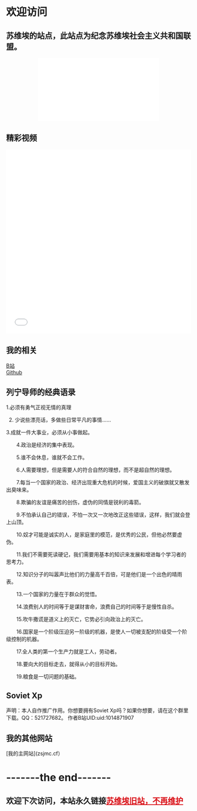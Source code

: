 # 欢迎访问
## 苏维埃的站点，此站点为纪念苏维埃社会主义共和国联盟。<br>

<div align="center">
  <iframe frameborder="no" border="0" marginwidth="0" marginheight="0" width=330 height=86 src="//music.163.com/outchain/player?type=2&id=5042951&auto=0&height=66"></iframe>
</div>

<div align="center">
  <iframe frameborder="no" border="0" marginwidth="0" marginheight="0" width=330 height=86 src="//music.163.com/outchain/player?type=2&id=30431421&auto=0&height=66"></iframe>
</div>

## 精彩视频<br>
<div align="center">
  <iframe src="//player.bilibili.com/player.html?aid=855367842&bvid=BV1eL4y1P7SN&cid=756235464&page=1&high_quality=1&danmaku=0" allowfullscreen="allowfullscreen" width="100%" height="500" scrolling="no" frameborder="0" sandbox="allow-top-navigation allow-same-origin allow-forms allow-scripts"></iframe>
</div>



## 我的相关<br>
 [B站](https://space.bilibili.com/1327793635)<br>
 [Github](http://github.com/zuanshijia)<br>
 
 
## 列宁导师的经典语录<br>

   1.必须有勇气正视无情的真理<br>
   
   2. 少说些漂亮话，多做些日常平凡的事情......<br>

   3.成就一件大事业，必须从小事做起。<br>

　　4.政治是经济的集中表现。<br>

　　5.谁不会休息，谁就不会工作。<br>

　　6.人需要理想，但是需要人的符合自然的理想，而不是超自然的理想。<br>

　　7.每当一个国家的政治、经济出现重大危机的时候，爱国主义的破旗就又散发出臭味来。<br>

　　8.欺骗的友谊是痛苦的创伤，虚伪的同情是锐利的毒箭。<br>

　　9.不怕承认自己的错误，不怕一次又一次地改正这些错误，这样，我们就会登上山顶。<br>

　　10.奴才可能是诚实的人，是家庭里的模范，是优秀的公民，但他必然要虚伪。<br>

　　11.我们不需要死读硬记，我们需要用基本的知识来发展和增进每个学习者的思考力。<br>

　　12.知识分子的叫嚣声比他们的力量高千百倍，可是他们是一个出色的晴雨表。<br>

　　13.一个国家的力量在于群众的觉悟。<br>

　　14.浪费别人的时间等于是谋财害命，浪费自己的时间等于是慢性自杀。<br>

　　15.吹牛撒谎是道义上的灭亡，它势必引向政治上的灭亡。<br>

　　16.国家是一个阶级压迫另一阶级的机器，是使人一切被支配的阶级受一个阶级控制的机器。<br>

　　17.全人类的第一个生产力就是工人，劳动者。<br>

　　18.要向大的目标走去，就得从小的目标开始。<br>

　　19.粮食是一切问题的基础。<br>

## Soviet Xp<br>
声明：本人自作推广作用。你想要拥有Soviet Xp吗？如果你想要，请在这个群里下载。QQ：521727682。
作者B站UID:uid:1014871907

 
  
## 我的其他网站<br>
[我的主网站](zsjmc.cf）


# -------the end-------
## 欢迎下次访问，本站永久链接<a href="https://zuanshijia.github.io/diamond" style="color: #D90F16">苏维埃旧站，不再维护</a>
